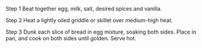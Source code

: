 Step 1
Beat together egg, milk, salt, desired spices and vanilla.

 Step 2
Heat a lightly oiled griddle or skillet over medium-high heat.

 Step 3
Dunk each slice of bread in egg mixture, soaking both sides. Place in pan, and cook on both sides until golden. Serve hot.

